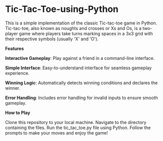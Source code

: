 # Tic-Tac-Toe-using-Python
This is a simple implementation of the classic Tic-tac-toe game in Python. Tic-tac-toe, also known as noughts and crosses or Xs and Os, is a two-player game where players take turns marking spaces in a 3x3 grid with their respective symbols (usually 'X' and 'O').

**Features**

**Interactive Gameplay**: Play against a friend in a command-line interface.

**Simple Interface**: Easy-to-understand interface for seamless gameplay experience.

**Winning Logic**: Automatically detects winning conditions and declares the winner.

**Error Handling**: Includes error handling for invalid inputs to ensure smooth gameplay.


**How to Play**

Clone this repository to your local machine.
Navigate to the directory containing the files.
Run the tic_tac_toe.py file using Python.
Follow the prompts to make your moves and enjoy the game!
